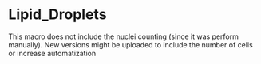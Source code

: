 # Lipid_Droplets
This macro does not include the nuclei counting (since it was perform manually). 
New versions might be uploaded to include the number of cells or increase automatization 
